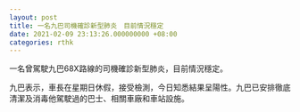 ```yaml
---
layout: post
title: 一名九巴司機確診新型肺炎　目前情況穩定
date: 2021-02-09 23:13:26.000000000 +08:00
categories: rthk
---
```


一名曾駕駛九巴68X路線的司機確診新型肺炎，目前情況穩定。

九巴表示，車長在星期日休假，接受檢測，今日知悉結果呈陽性。九巴已安排徹底清潔及消毒他駕駛過的巴士、相關車廠和車站設施。
